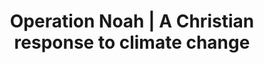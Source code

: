 ---
layout: link
link_url: https://operationnoah.org/
title: Operation Noah | A Christian response to climate change
source: Operation Noah | A Christian response to climate change 
card: 
petal: Build A Movement
task: Invest ethically
---